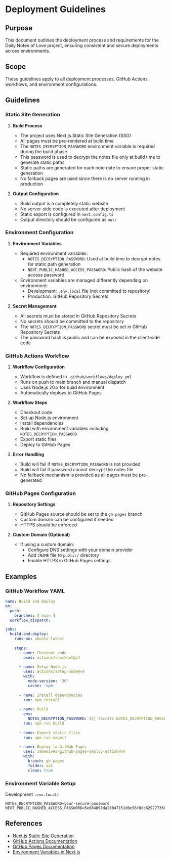 # Deployment Guidelines

## Purpose

This document outlines the deployment process and requirements for the Daily Notes of Love project, ensuring consistent and secure deployments across environments.

## Scope

These guidelines apply to all deployment processes, GitHub Actions workflows, and environment configurations.

## Guidelines

### Static Site Generation

1. **Build Process**
   - The project uses Next.js Static Site Generation (SSG)
   - All pages must be pre-rendered at build time
   - The `NOTES_DECRYPTION_PASSWORD` environment variable is required during the build phase
   - This password is used to decrypt the notes file only at build time to generate static paths
   - Static paths are generated for each note date to ensure proper static generation
   - No fallback pages are used since there is no server running in production

2. **Output Configuration**
   - Build output is a completely static website
   - No server-side code is executed after deployment
   - Static export is configured in `next.config.ts`
   - Output directory should be configured as `out/`

### Environment Configuration

1. **Environment Variables**
   - Required environment variables:
     - `NOTES_DECRYPTION_PASSWORD`: Used at build time to decrypt notes for static path generation
     - `NEXT_PUBLIC_HASHED_ACCESS_PASSWORD`: Public hash of the website access password
   - Environment variables are managed differently depending on environment:
     - Development: `.env.local` file (not committed to repository)
     - Production: GitHub Repository Secrets

2. **Secret Management**
   - All secrets must be stored in GitHub Repository Secrets
   - No secrets should be committed to the repository
   - The `NOTES_DECRYPTION_PASSWORD` secret must be set in GitHub Repository Secrets
   - The password hash is public and can be exposed in the client-side code

### GitHub Actions Workflow

1. **Workflow Configuration**
   - Workflow is defined in `.github/workflows/deploy.yml`
   - Runs on push to main branch and manual dispatch
   - Uses Node.js 20.x for build environment
   - Automatically deploys to GitHub Pages

2. **Workflow Steps**
   - Checkout code
   - Set up Node.js environment
   - Install dependencies
   - Build with environment variables including `NOTES_DECRYPTION_PASSWORD`
   - Export static files
   - Deploy to GitHub Pages

3. **Error Handling**
   - Build will fail if `NOTES_DECRYPTION_PASSWORD` is not provided
   - Build will fail if password cannot decrypt the notes file
   - No fallback mechanism is provided as all pages must be pre-generated

### GitHub Pages Configuration

1. **Repository Settings**
   - GitHub Pages source should be set to the `gh-pages` branch
   - Custom domain can be configured if needed
   - HTTPS should be enforced

2. **Custom Domain (Optional)**
   - If using a custom domain:
     - Configure DNS settings with your domain provider
     - Add `CNAME` file to `public/` directory
     - Enable HTTPS in GitHub Pages settings

## Examples

### GitHub Workflow YAML

```yaml
name: Build and Deploy
on:
  push:
    branches: [ main ]
  workflow_dispatch:

jobs:
  build-and-deploy:
    runs-on: ubuntu-latest
    
    steps:
      - name: Checkout code
        uses: actions/checkout@v4
        
      - name: Setup Node.js
        uses: actions/setup-node@v4
        with:
          node-version: '20'
          cache: 'npm'
          
      - name: Install dependencies
        run: npm install
      
      - name: Build
        env:
          NOTES_DECRYPTION_PASSWORD: ${{ secrets.NOTES_DECRYPTION_PASSWORD }}
        run: npm run build
        
      - name: Export static files
        run: npm run export
        
      - name: Deploy to GitHub Pages
        uses: JamesIves/github-pages-deploy-action@v4
        with:
          branch: gh-pages
          folder: out
          clean: true
```

### Environment Variable Setup

Development `.env.local`:
```
NOTES_DECRYPTION_PASSWORD=your-secure-password
NEXT_PUBLIC_HASHED_ACCESS_PASSWORD=5e884898da28047151d0e56f8dc6292773603d0d6aabbdd62a11ef721d1542d8
```

## References

- [Next.js Static Site Generation](https://nextjs.org/docs/basic-features/data-fetching/get-static-props)
- [GitHub Actions Documentation](https://docs.github.com/en/actions)
- [GitHub Pages Documentation](https://docs.github.com/en/pages)
- [Environment Variables in Next.js](https://nextjs.org/docs/basic-features/environment-variables) 